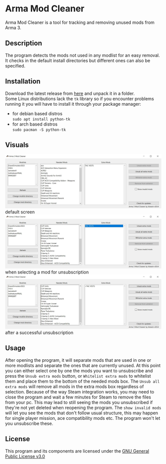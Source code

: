 # Arma Mod Cleaner

Arma Mod Cleaner is a tool for tracking and removing unused mods from Arma 3.

## Description

The program detects the mods not used in any modlist for an easy removal. It checks in the default install directories but different ones can also be specified.

## Installation

Download the latest release from [here](https://gitlab.com/Alexein/arma-3-mod-cleaner/-/releases) and unpack it in a folder.  
Some Linux distributions lack the `tk` library so if you encounter problems running it you will have to install it through your package manager:
- for debian based distros  
`sudo apt install python-tk`  
- for arch based distros  
`sudo pacman -S python-tk`  

## Visuals 

![default screen](/images/Standard.jpg "default screen")  default screen  
![when selecting a mod for unsubscription](/images/Mod_selected.jpg "when selecting a mod for unsubscription")  when selecting a mod for unsubscription  
![after a successful unsubscription](/images/Mod_unsubbed.jpg "after a successful unsubscription")  after a successful unsubscription

## Usage

After opening the program, it will separate mods that are used in one or more modlists and separate the ones that are currently unused. At this point you can either select one by one the mods you want to unsubscribe and press the `Unsub extra mods` button, or `Whitelist extra mods` to whitelist them and place them to the bottom of the needed mods box. The `Unsub all extra mods` will remove all mods in the extra mods box regardless of selection.
Because of the way Steam integration works, you may need to close the program and wait a few minutes for Steam to remove the files from your pc. This may lead to still seeing the mods you unsubscribed if they're not yet deleted when reopening the program. 
The `show invalid mods` will let you see the mods that don't follow usual structure, this may happen for single player mission, ace compatibility mods etc. The program won't let you unsubscribe these.

## License

This program and its components are licensed under the [GNU General Public License v3.0](https://www.gnu.org/licenses/gpl-3.0.html)